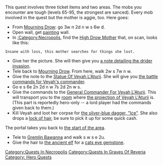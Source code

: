 This quest involves three ticket items and two areas. The mobs you
encounter are tough (levels 65-95, the strongest are sanced). Every mob
involved in the quest but the mother is aggie, too. Here goes:

-   From [Mourning Drow](Mourning_Drow "wikilink"): go 3w n 2d n w s 6w
    d.
-   Open wall, get [painting](Small_Painting "wikilink") wall.
-   In [:Category:Necropolis](:Category:Necropolis "wikilink"), find the
    [High Drow Mother](High_Drow_Mother "wikilink") that, on scan, looks
    like this:

`Insane with loss, this mother searches for things she lost.`

-   Give her the picture. She will then give you [a note detailing the
    drider invasion](Note_Detailing_The_Drider_Invasion "wikilink").
-   Tele back to [Mourning Drow](Mourning_Drow "wikilink"). From here,
    walk 2w s 7w n w.
-   Give the note to the [Statue Of Veyah
    L'Aturii](Statue_Of_Veyah_L'Aturii "wikilink"). She will give you
    [the battle commands for Veyah's
    commander](Battle_Commands_For_Veyah's_Commander "wikilink").
-   Go e s 6e 2n 2d n w 7s 2d 2n w s.
-   Give the commands to the [General Commander For Veyah
    L'Aturii](General_Commander_For_Veyah_L'Aturii "wikilink"). This
    will transport you to the
    [room](The_Hidden_Room_Of_The_Necropolis_(Necropolis) "wikilink")
    where [the projection of Veyah
    L'Aturii](Projection_Of_Veyah_L'Aturii "wikilink") is. (This part is
    reportedly hero-only -- a lord player had the commands given back to
    them.)
-   Kill Veyah and loot her corpse for [the silver-blue dagger,
    "Ice"](Silver-Blue_Dagger,_"Ice" "wikilink"). She also drops a [lock
    of hair](Lock_Of_Hair "wikilink"), be sure to pick it up for some
    quick cash.

The portal takes you back to [the start of the
area](At_The_Cusp_Of_The_Necropolis_(Necropolis) "wikilink").

-   Tele to [Gremlin Bawanna](Gremlin_Bawanna "wikilink") and walk s w s
    e 2u.
-   Give the hair to [the ancient elf](Ancient_Elf "wikilink") for a
    [cats eye gemstone](Cats_Eye_Gemstone "wikilink").

[Category:Quests In
Necropolis](Category:Quests_In_Necropolis "wikilink") [Category:Quests
In Graves Of Reveria](Category:Quests_In_Graves_Of_Reveria "wikilink")
[Category: Hero Quests](Category:_Hero_Quests "wikilink")
